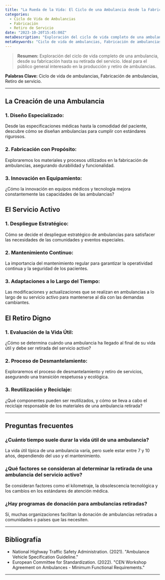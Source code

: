 ```yaml
---
title: "La Rueda de la Vida: El Ciclo de una Ambulancia desde la Fabricación hasta el Retiro"
categories:
  - Ciclo de Vida de Ambulancias
  - Fabricación
  - Retiro de Servicio
date: "2023-10-20T15:45:00Z"
metaDescription: "Exploración del ciclo de vida completo de una ambulancia, desde su fabricación hasta su retirada del servicio. Ideal para el público general interesado en la producción y retiro de ambulancias."
metaKeywords: "Ciclo de vida de ambulancias, Fabricación de ambulancias, Retiro de servicio"
---
```


> **Resumen:** Exploración del ciclo de vida completo de una ambulancia, desde su fabricación hasta su retirada del servicio. Ideal para el público general interesado en la producción y retiro de ambulancias.

**Palabras Clave:** Ciclo de vida de ambulancias, Fabricación de ambulancias, Retiro de servicio.

---

## La Creación de una Ambulancia

### 1. **Diseño Especializado:**
Desde las especificaciones médicas hasta la comodidad del paciente, descubre cómo se diseñan ambulancias para cumplir con estándares rigurosos.

### 2. **Fabricación con Propósito:**
Exploraremos los materiales y procesos utilizados en la fabricación de ambulancias, asegurando durabilidad y funcionalidad.

### 3. **Innovación en Equipamiento:**
¿Cómo la innovación en equipos médicos y tecnología mejora constantemente las capacidades de las ambulancias?

## El Servicio Activo

### 1. **Despliegue Estratégico:**
Cómo se decide el despliegue estratégico de ambulancias para satisfacer las necesidades de las comunidades y eventos especiales.

### 2. **Mantenimiento Continuo:**
La importancia del mantenimiento regular para garantizar la operatividad continua y la seguridad de los pacientes.

### 3. **Adaptaciones a lo Largo del Tiempo:**
Las modificaciones y actualizaciones que se realizan en ambulancias a lo largo de su servicio activo para mantenerse al día con las demandas cambiantes.

## El Retiro Digno

### 1. **Evaluación de la Vida Útil:**
¿Cómo se determina cuándo una ambulancia ha llegado al final de su vida útil y debe ser retirada del servicio activo?

### 2. **Proceso de Desmantelamiento:**
Exploraremos el proceso de desmantelamiento y retiro de servicios, asegurando una transición respetuosa y ecológica.

### 3. **Reutilización y Reciclaje:**
¿Qué componentes pueden ser reutilizados, y cómo se lleva a cabo el reciclaje responsable de los materiales de una ambulancia retirada?

---

## Preguntas frecuentes

### ¿Cuánto tiempo suele durar la vida útil de una ambulancia?
La vida útil típica de una ambulancia varía, pero suele estar entre 7 y 10 años, dependiendo del uso y el mantenimiento.

### ¿Qué factores se consideran al determinar la retirada de una ambulancia del servicio activo?
Se consideran factores como el kilometraje, la obsolescencia tecnológica y los cambios en los estándares de atención médica.

### ¿Hay programas de donación para ambulancias retiradas?
Sí, muchas organizaciones facilitan la donación de ambulancias retiradas a comunidades o países que las necesiten.

---

## Bibliografía

- National Highway Traffic Safety Administration. (2021). "Ambulance Vehicle Specification Guideline."
- European Committee for Standardization. (2022). "CEN Workshop Agreement on Ambulances - Minimum Functional Requirements."

---
